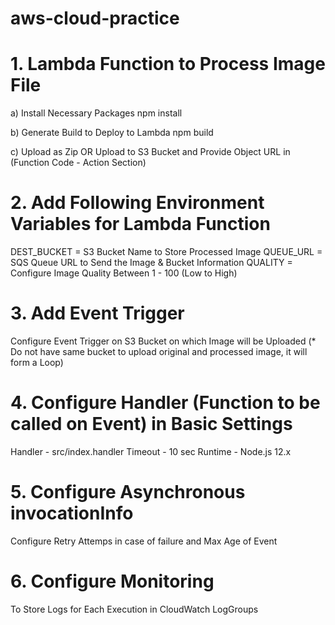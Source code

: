 # aws-cloud-practice

# 1. Lambda Function to Process Image File

a) Install Necessary Packages
  npm install
  
b) Generate Build to Deploy to Lambda
  npm build
  
c) Upload as Zip 
    OR
   Upload to S3 Bucket and Provide Object URL in (Function Code - Action Section)
   
# 2. Add Following Environment Variables for Lambda Function
  DEST_BUCKET = S3 Bucket Name to Store Processed Image
  QUEUE_URL = SQS Queue URL to Send the Image & Bucket Information
  QUALITY = Configure Image Quality Between 1 - 100 (Low to High)
  
  
# 3. Add Event Trigger 
  Configure Event Trigger on S3 Bucket on which Image will be Uploaded
  (* Do not have same bucket to upload original and processed image, it will form a Loop)

# 4. Configure Handler (Function to be called on Event) in Basic Settings
  Handler - src/index.handler
  Timeout - 10 sec
  Runtime - Node.js 12.x

# 5. Configure Asynchronous invocationInfo
  Configure Retry Attemps in case of failure and Max Age of Event
  
# 6. Configure Monitoring
  To Store Logs for Each Execution in CloudWatch LogGroups
